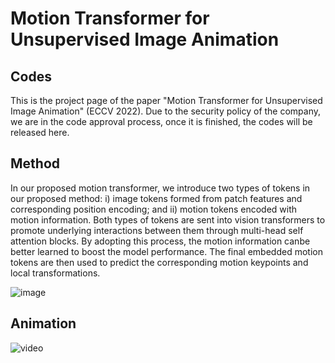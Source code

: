 # **Motion Transformer for Unsupervised Image Animation**
## **Codes**

This is the project page of the paper "Motion Transformer for Unsupervised Image Animation" (ECCV 2022). Due to the security policy of the company, we are in the code approval process, once it is finished, the codes will be released here.

## **Method**

In our proposed motion transformer, we introduce two types of tokens in our proposed method: i) image tokens formed from patch features and corresponding position encoding; and ii) motion tokens encoded with motion information. Both types of tokens are sent into vision transformers to promote underlying interactions between them through multi-head self attention blocks. By adopting this process, the motion information canbe better learned to boost the model performance. The final embedded motion tokens are then used to predict the corresponding motion keypoints and local transformations.

![image](https://user-images.githubusercontent.com/38600167/178645760-1f1a9d51-cba4-4083-812e-f3a5ed432a80.png)

## **Animation**

![video](videos/TaiChiHD.gif)

